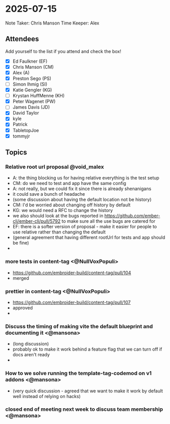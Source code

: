 # 2025-07-15

Note Taker: Chris Manson
Time Keeper: Alex

## Attendees

Add yourself to the list if you attend and check the box!

- [x] Ed Faulkner (EF)
- [x] Chris Manson (CM)
- [x] Alex (A)
- [x] Preston Sego (PS)
- [ ] Simon Ihmig (SI)
- [x] Katie Gengler (KG)
- [ ] Krystan HuffMenne (KH)
- [x] Peter Wagenet (PW)
- [ ] James Davis (JD)
- [x] David Taylor
- [x] kyle
- [x] Patrick
- [x] TabletopJoe
- [x] tommyjr

## Topics

### Relative root url proposal @void_malex

- A: the thing blocking us for having relative everything is the test setup
- CM: do we need to test and app have the same config
- A: not really, but we could fix it since there is already shenanigans
- it could save a bunch of headache
- (some discussion about having the default location not be history)
- CM: I'd be worried about changing off history by default
- KG: we would need a RFC to change the history
- we also should look at the bugs reported in https://github.com/ember-cli/ember-cli/pull/5792 to make sure all the use bugs are catered for
- EF: there is a softer version of proposal - make it easier for people to use relative rather than changing the default
- (general agreement that having different rootUrl for tests and app should be fine)
- 

### more tests in content-tag <@NullVoxPopuli>

- https://github.com/embroider-build/content-tag/pull/104
- merged

### prettier in content-tag <@NullVoxPopuli>

- https://github.com/embroider-build/content-tag/pull/107
- approved
- 

### Discuss the timing of making vite the default blueprint and documenting it <@mansona>

- (long discussion)
- probably ok to make it work behind a feature flag that we can turn off if docs aren't ready
- 

### How to we solve running the template-tag-codemod on v1 addons <@mansona>

- (very quick discussion - agreed that we want to make it work by default well instead of relying on hacks)

### closed end of meeting next week to discuss team membership <@mansona>
